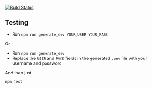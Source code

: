 [![Build Status](https://travis-ci.org/negebauer/WifiUC.svg?branch=dev)](https://travis-ci.org/negebauer/WifiUC)


## Testing

- Run `npm run generate_env YOUR_USER YOUR_PASS`

Or

- Run `npm run generate_env`
- Replace the `USER` and `PASS` fields in the generated `.env` file with your username and password

And then just
```bash
npm test
```
